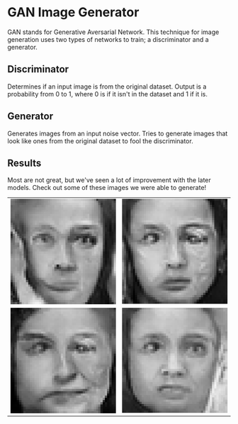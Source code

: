 # GAN Image Generator
GAN stands for Generative Aversarial Network.
This technique for image generation uses two types of networks to train; a discriminator and a generator.
## Discriminator
Determines if an input image is from the original dataset. Output is a probability from 0 to 1, where 0 is if it isn't in the dataset and 1 if it is.
## Generator
Generates images from an input noise vector. Tries to generate images that look like ones from the original dataset to fool the discriminator.
## Results
Most are not great, but we've seen a lot of improvement with the later models. Check out some of these images we were able to generate!

<table>
  <tr>
    <td><img src="face0.png" width="100%"/></td>
    <td><img src="face1.png" width="100%"/></td>
  </tr>
  <tr>
    <td><img src="face2.png" width="100%"/></td>
    <td><img src="face3.png" width="100%"/></td>
  </tr>
</table>
